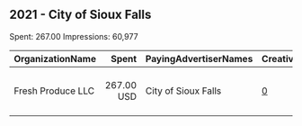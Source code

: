 ## 2021 - City of Sioux Falls 
Spent: 267.00
Impressions: 60,977

|OrganizationName|Spent|PayingAdvertiserNames|CreativeUrls|Impressions|Genders|AgeBrackets|CountryCodes|BillingAddresses|CandidateBallotInformation|
|:---|---:|:---|:---|---:|:---|:---|:---|:---|:---|
|Fresh Produce  LLC|267.00 USD|City of Sioux Falls|[0](https://www.snap.com/political-ads/asset/dcc33f8c9e26a5d7835a04e9f60efc6904ccde09fc2179ac4407d1c0edb2c4c8?mediaType=jpg)|60,977||18-45|united states|"400 N Main Avenue, Suite #100,Sioux Falls,57104,US"||
